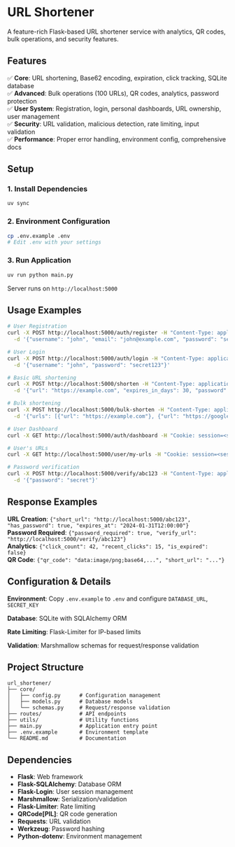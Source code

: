 # URL Shortener

A feature-rich Flask-based URL shortener service with analytics, QR codes, bulk operations, and security features.

## Features

✅ **Core**: URL shortening, Base62 encoding, expiration, click tracking, SQLite database  
✅ **Advanced**: Bulk operations (100 URLs), QR codes, analytics, password protection  
✅ **User System**: Registration, login, personal dashboards, URL ownership, user management  
✅ **Security**: URL validation, malicious detection, rate limiting, input validation  
✅ **Performance**: Proper error handling, environment config, comprehensive docs

## Setup

### 1. Install Dependencies
```bash
uv sync
```

### 2. Environment Configuration
```bash
cp .env.example .env
# Edit .env with your settings
```

### 3. Run Application
```bash
uv run python main.py
```

Server runs on `http://localhost:5000`

## Usage Examples

```bash
# User Registration
curl -X POST http://localhost:5000/auth/register -H "Content-Type: application/json" \
  -d '{"username": "john", "email": "john@example.com", "password": "secret123"}'

# User Login
curl -X POST http://localhost:5000/auth/login -H "Content-Type: application/json" \
  -d '{"username": "john", "password": "secret123"}'

# Basic URL shortening
curl -X POST http://localhost:5000/shorten -H "Content-Type: application/json" \
  -d '{"url": "https://example.com", "expires_in_days": 30, "password": "secret"}'

# Bulk shortening
curl -X POST http://localhost:5000/bulk-shorten -H "Content-Type: application/json" \
  -d '{"urls": [{"url": "https://example.com"}, {"url": "https://google.com"}]}'

# User Dashboard
curl -X GET http://localhost:5000/auth/dashboard -H "Cookie: session=<session_cookie>"

# User's URLs
curl -X GET http://localhost:5000/user/my-urls -H "Cookie: session=<session_cookie>"

# Password verification
curl -X POST http://localhost:5000/verify/abc123 -H "Content-Type: application/json" \
  -d '{"password": "secret"}'
```

## Response Examples

**URL Creation**: `{"short_url": "http://localhost:5000/abc123", "has_password": true, "expires_at": "2024-01-31T12:00:00"}`  
**Password Required**: `{"password_required": true, "verify_url": "http://localhost:5000/verify/abc123"}`  
**Analytics**: `{"click_count": 42, "recent_clicks": 15, "is_expired": false}`  
**QR Code**: `{"qr_code": "data:image/png;base64,...", "short_url": "..."}`

## Configuration & Details

**Environment**: Copy `.env.example` to `.env` and configure `DATABASE_URL`, `SECRET_KEY`  

**Database**: SQLite with SQLAlchemy ORM

**Rate Limiting**: Flask-Limiter for IP-based limits

**Validation**: Marshmallow schemas for request/response validation


## Project Structure

```
url_shortener/
├── core/
│   ├── config.py      # Configuration management
│   ├── models.py      # Database models
│   └── schemas.py     # Request/response validation
├── routes/            # API endpoints
├── utils/             # Utility functions
├── main.py            # Application entry point
├── .env.example       # Environment template
└── README.md          # Documentation
```

## Dependencies

- **Flask**: Web framework
- **Flask-SQLAlchemy**: Database ORM
- **Flask-Login**: User session management
- **Marshmallow**: Serialization/validation
- **Flask-Limiter**: Rate limiting
- **QRCode[PIL]**: QR code generation
- **Requests**: URL validation
- **Werkzeug**: Password hashing
- **Python-dotenv**: Environment management